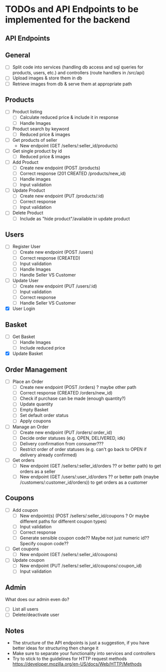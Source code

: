 # TODOs and API Endpoints to be implemented for the backend

## API Endpoints

## General

- [ ] Split code into services (handling db access and sql queries for
  products, users, etc.) and controllers (route handlers in /src/api)
- [ ] Upload images & store them in db
- [ ] Retrieve images from db & serve them at appropriate path

## Products

- [ ] Product listing
  - [ ] Calculate reduced price & include it in response
  - [ ] Handle Images
- [ ] Product search by keyword
  - [ ] Reduced price & images
- [ ] Get products of seller
  - New endpoint (GET /sellers/:seller_id/products)
- [ ] Get single product by id
  - [ ] Reduced price & images
- [ ] Add Product
  - [ ] Create new endpoint (POST /products)
  - [ ] Correct response (201 CREATED /products/new_id)
  - [ ] Handle images
  - [ ] Input validation
- [ ] Update Product
  - [ ] Create new endpoint (PUT /products/:id)
  - [ ] Correct response
  - [ ] Input validation
- [ ] Delete Product
  - [ ] Include as "hide product"/available in update product

## Users

- [ ] Register User
  - [ ] Create new endpoint (POST /users)
  - [ ] Correct response (CREATED)
  - [ ] Input validation
  - [ ] Handle Images
  - [ ] Handle Seller VS Customer
- [ ] Update User
  - [ ] Create new endpoint (PUT /users/:id)
  - [ ] Input validation
  - [ ] Correct response
  - [ ] Handle Seller VS Customer
- [x] User Login

## Basket

- [ ] Get Basket
  - [ ] Handle Images
  - [ ] Include reduced price
- [x] Update Basket

## Order Management

- [ ] Place an Order
  - [ ] Create new endpoint (POST /orders) ? maybe other path
  - [ ] Correct response (CREATED /orders/new_id)
  - [ ] Check if purchase can be made (enough quantity?)
  - [ ] Update quantity
  - [ ] Empty Basket
  - [ ] Set default order status
  - [ ] Apply coupons
- [ ] Manage an Order
  - [ ] Create new endpoint (PUT /orders/:order_id)
  - [ ] Decide order statuses (e.g. OPEN, DELIVERED, idk)
  - [ ] Delivery confirmation from consumer???
  - [ ] Restrict order of order statuses (e.g. can't go back to OPEN if
    delivery already confirmed)
- [ ] Get orders
  - [ ] New endpoint (GET /sellers/:seller_id/orders ?? or better path)
    to get orders as a seller
  - [ ] New endpoint (GET /users/:user_id/orders ?? or better path
    (maybe /customers/:customer_id/orders)) to get orders as a customer

## Coupons

- [ ] Add coupon
  - [ ] New endpoint(s) (POST /sellers/:seller_id/coupons ? Or maybe
    different paths for different coupon types)
  - [ ] Input validation
  - [ ] Correct response
  - [ ] Generate sensible coupon code?? Maybe not just numeric id??
    Specify coupon code??
- [ ] Get coupons
  - [ ] New endpoint (GET /sellers/:seller_id/coupons)
- [ ] Update coupon
  - [ ] New endpoint (PUT /sellers/:seller_id/coupons/:coupon_id)
  - [ ] Input validation

## Admin

What does our admin even do?

- [ ] List all users
- [ ] Delete/deactivate user

## Notes

- The structure of the API endpoints is just a suggestion, if you have
  better ideas for structuring then change it
- Make sure to separate your functionality into services and controllers
- Try to stick to the guidelines for HTTP request methods
  <https://developer.mozilla.org/en-US/docs/Web/HTTP/Methods>
